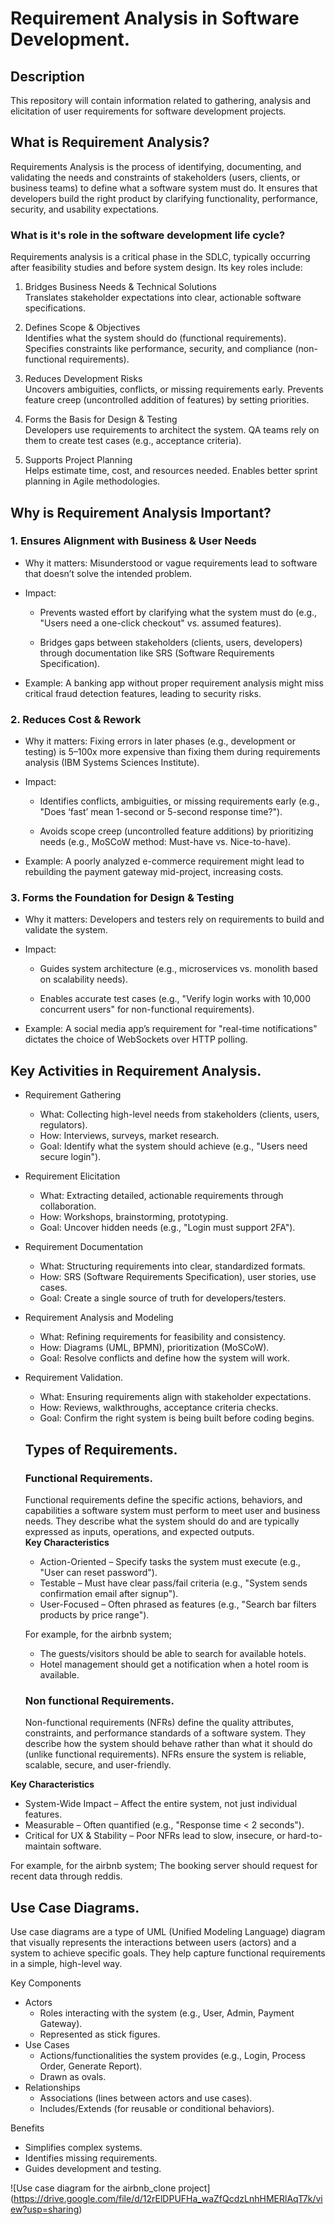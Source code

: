 # Requirement Analysis in Software Development.

## Description
This repository will contain information related to gathering, analysis and elicitation of user requirements for software development projects.

## What is Requirement Analysis?
Requirements Analysis is the process of identifying, documenting, and validating the needs and constraints of stakeholders (users, clients, or business teams) to define what a software system must do. It ensures that developers build the right product by clarifying functionality, performance, security, and usability expectations.

### What is it's role in the software development life cycle?
Requirements analysis is a critical phase in the SDLC, typically occurring after feasibility studies and before system design. Its key roles include:

1. Bridges Business Needs & Technical Solutions<br>
Translates stakeholder expectations into clear, actionable software specifications.

2. Defines Scope & Objectives<br>
Identifies what the system should do (functional requirements). Specifies constraints like performance, security, and compliance (non-functional requirements).

3. Reduces Development Risks<br>
Uncovers ambiguities, conflicts, or missing requirements early. Prevents feature creep (uncontrolled addition of features) by setting priorities.

4. Forms the Basis for Design & Testing<br>
Developers use requirements to architect the system. QA teams rely on them to create test cases (e.g., acceptance criteria).

5. Supports Project Planning<br>
Helps estimate time, cost, and resources needed. Enables better sprint planning in Agile methodologies.

## Why is Requirement Analysis Important?
### 1. Ensures Alignment with Business & User Needs
- Why it matters: Misunderstood or vague requirements lead to software that doesn’t solve the intended problem.

- Impact:

  - Prevents wasted effort by clarifying what the system must do (e.g., "Users need a one-click checkout" vs. assumed features).

  - Bridges gaps between stakeholders (clients, users, developers) through documentation like SRS (Software Requirements Specification).

- Example: A banking app without proper requirement analysis might miss critical fraud detection features, leading to security risks.
### 2. Reduces Cost & Rework
- Why it matters: Fixing errors in later phases (e.g., development or testing) is 5–100x more expensive than fixing them during requirements analysis (IBM Systems Sciences Institute).

- Impact:

  - Identifies conflicts, ambiguities, or missing requirements early (e.g., "Does ‘fast’ mean 1-second or 5-second response time?").

  - Avoids scope creep (uncontrolled feature additions) by prioritizing needs (e.g., MoSCoW method: Must-have vs. Nice-to-have).

- Example: A poorly analyzed e-commerce requirement might lead to rebuilding the payment gateway mid-project, increasing costs.


### 3. Forms the Foundation for Design & Testing
- Why it matters: Developers and testers rely on requirements to build and validate the system.

- Impact:

  - Guides system architecture (e.g., microservices vs. monolith based on scalability needs).

  - Enables accurate test cases (e.g., "Verify login works with 10,000 concurrent users" for non-functional requirements).

- Example: A social media app’s requirement for "real-time notifications" dictates the choice of WebSockets over HTTP polling.

## Key Activities in Requirement Analysis.
- Requirement Gathering
  - What: Collecting high-level needs from stakeholders (clients, users, regulators).
  - How: Interviews, surveys, market research.
  - Goal: Identify what the system should achieve (e.g., "Users need secure login").
- Requirement Elicitation
  - What: Extracting detailed, actionable requirements through collaboration.
  - How: Workshops, brainstorming, prototyping.
  - Goal: Uncover hidden needs (e.g., "Login must support 2FA").
- Requirement Documentation
  - What: Structuring requirements into clear, standardized formats.
  - How: SRS (Software Requirements Specification), user stories, use cases.
  - Goal: Create a single source of truth for developers/testers.
- Requirement Analysis and Modeling
  - What: Refining requirements for feasibility and consistency.
  - How: Diagrams (UML, BPMN), prioritization (MoSCoW).
  - Goal: Resolve conflicts and define how the system will work.
- Requirement Validation.
  - What: Ensuring requirements align with stakeholder expectations.
  - How: Reviews, walkthroughs, acceptance criteria checks.
  - Goal: Confirm the right system is being built before coding begins.
 
  ## Types of Requirements.
  ### Functional Requirements.
  Functional requirements define the specific actions, behaviors, and capabilities a software system must perform to meet user and business needs. They describe what the system should do and are typically expressed as inputs, operations, and expected outputs.<br>
**Key Characteristics**
  - Action-Oriented – Specify tasks the system must execute (e.g., "User can reset password").
  - Testable – Must have clear pass/fail criteria (e.g., "System sends confirmation email after signup").
  - User-Focused – Often phrased as features (e.g., "Search bar filters products by price range").
    
  For example, for the airbnb system;
  - The guests/visitors should be able to search for available hotels.
  - Hotel management should get a notification when a hotel room is available.
  ### Non functional Requirements.
  Non-functional requirements (NFRs) define the quality attributes, constraints, and performance standards of a software system. They describe how the system should behave rather than what it should do (unlike functional requirements). NFRs ensure the system is reliable, scalable, secure, and user-friendly.

**Key Characteristics**
  - System-Wide Impact – Affect the entire system, not just individual features.
  - Measurable – Often quantified (e.g., "Response time < 2 seconds").
  - Critical for UX & Stability – Poor NFRs lead to slow, insecure, or hard-to-maintain software.

For example, for the airbnb system;
The booking server should request for recent data through reddis.

## Use Case Diagrams.
Use case diagrams are a type of UML (Unified Modeling Language) diagram that visually represents the interactions between users (actors) and a system to achieve specific goals. They help capture functional requirements in a simple, high-level way.<br>

Key Components
- Actors
  - Roles interacting with the system (e.g., User, Admin, Payment Gateway).
  - Represented as stick figures.
- Use Cases
  - Actions/functionalities the system provides (e.g., Login, Process Order, Generate Report).
  - Drawn as ovals.
- Relationships
  - Associations (lines between actors and use cases).
  - Includes/Extends (for reusable or conditional behaviors).<br>

Benefits
- Simplifies complex systems.
- Identifies missing requirements.
- Guides development and testing.

![Use case diagram for the airbnb_clone project] (https://drive.google.com/file/d/12rElDPUFHa_waZfQcdzLnhHMERlAqT7k/view?usp=sharing)
